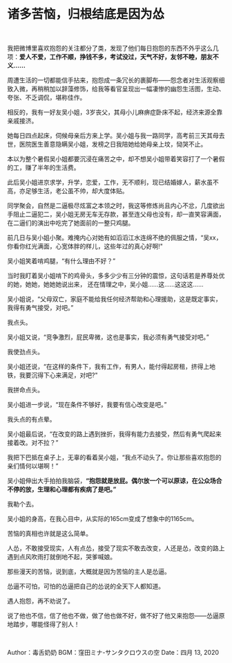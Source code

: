 # 诸多苦恼，归根结底是因为怂

<br>

我把微博里喜欢抱怨的关注都分了类，发现了他们每日抱怨的东西不外乎这么几项：**爱人不爱，工作不顺，挣钱不多，考试没过，天气不好，友邻不睦，朋友不义……**

周遭生活的一切都能信手拈来，抱怨成一条冗长的裹脚布——怨念者对生活观察细致入微，再稍稍加以辞藻修饰，给我等看官呈现出一幅凄惨的幽怨生活图，生动、夸张、不乏调侃，堪称佳作。

相反的，我有一好友吴小姐，3岁丧父，其母小儿麻痹症卧床不起，经济来源全靠亲戚接济。

她每日四点起床，伺候母亲后方来上学。吴小姐与我一路同学，高考前三天其母去世，医院医生善意隐瞒吴小姐，发榜之日我陪她给她母亲上坟，恸哭不止。

本以为整个暑假吴小姐都要沉浸在痛苦之中，却不想吴小姐带着笑容打了一个暑假的工，赚了半年的生活费。

此后吴小姐进京求学，升学，恋爱，工作，无不顺利，现已结婚嫁人，薪水虽不高，亦足够生活，老公虽不帅，却大度体贴。

同学聚会，自然是二逼极尽炫富之本领之时，我这等修炼尚且内心不忿，几度欲出手阻止二逼犯二，吴小姐无房无车无存款，甚至连父母也没有，却一直笑容满面，在二逼们的演出中吃完了她面前的一整只鸡腿。

前几日与吴小姐小聚。难掩内心对她有如滔滔江水连绵不绝的佩服之情，“吴xx，你看你红光满面，心宽体胖的样儿，这些年过的真心好啊!"

吴小姐笑着啃鸡腿，“有什么理由不好？”

当时我盯着吴小姐啃下的鸡骨头，多多少少有三分钟的震惊，这句话若是养尊处优的她，她她，她她她说出来， 还在情理之中，吴小姐……这……这这这……

吴小姐说，“父母双亡，家庭不能给我任何经济帮助和心理援助，这是既定事实，我得有勇气接受，对吧。”

我点头。

吴小姐又说，“竞争激烈，屁民卑微，这也是事实，我必须有勇气接受对吧。”

我使劲点头。

吴小姐还说，“在这样的条件下，我有工作，有男人，能付得起房租，挤得上地铁，我要沉得下心来满足，对吧?"

我拼命点头。

吴小姐进一步说，“现在条件不够好，我要有信心改变是吧。”

我头点的有点晕。

吴小姐最后说，“在改变的路上遇到挫折，我得有能力去接受，然后有勇气爬起来接着改。对不拉？”

我把下巴抵在桌子上，无辜的看着吴小姐，“我点不动头了。你让那些喜欢抱怨的亲们情何以堪啊！”

吴小姐伸出大手拍拍我脑袋，**“抱怨就是放屁。偶尔放一个可以原谅，在公众场合不停的放，生理和心理都有疾病了是吧。”**

我勒个去。

吴小姐的身高，在我心目中，从实际的165cm变成了想象中的1165cm。

苦恼的真相也许就是这么简单。

人怂，不敢接受现实，人有点怂，接受了现实不敢去改变，人还是怂，改变的路上遇到点风吹雨打就倒地不起，哭爹喊娘。

那些漫天的苦恼，说到底，大概就是因为苦恼的主人是怂逼。

怂逼不可怕，可怕的怂逼把自己的怂说的全天下人都知道。

遇人抱怨，再不劝说了。

说了他也不信，信了他也不做，做了他也做不好，做不好了他又来抱怨——怂逼原地踏步，哪能怪得了别人！

<br>

Author：毒舌奶奶
BGM：窪田ミナ-サンタクロウスの空
Date：四月 13, 2020